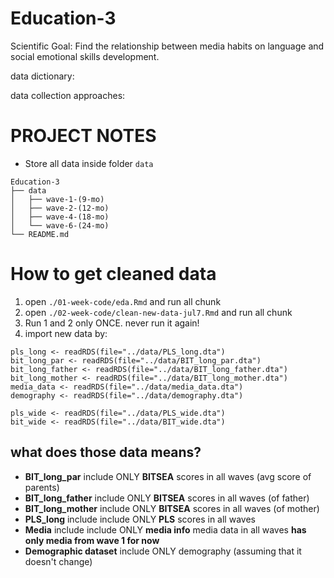 # Education-3
Scientific Goal: Find the relationship between media habits on language and social emotional skills development.

data dictionary:

data collection approaches: 

# PROJECT NOTES

- Store all data inside folder `data`
```
Education-3
├── data
│   ├── wave-1-(9-mo)
│   ├── wave-2-(12-mo)
│   ├── wave-4-(18-mo)
│   └── wave-6-(24-mo)
└── README.md
```

# How to get cleaned data

1. open `./01-week-code/eda.Rmd` and run all chunk
2. open `./02-week-code/clean-new-data-jul7.Rmd` and run all chunk
3. Run 1 and 2 only ONCE. never run it again!
4. import new data by:
```{r}
pls_long <- readRDS(file="../data/PLS_long.dta")
bit_long_par <- readRDS(file="../data/BIT_long_par.dta")
bit_long_father <- readRDS(file="../data/BIT_long_father.dta")
bit_long_mother <- readRDS(file="../data/BIT_long_mother.dta")
media_data <- readRDS(file="../data/media_data.dta")
demography <- readRDS(file="../data/demography.dta")

pls_wide <- readRDS(file="../data/PLS_wide.dta")
bit_wide <- readRDS(file="../data/BIT_wide.dta")
```

## what does those data means?

- **BIT_long_par**  include ONLY **BITSEA** scores in all waves (avg score of parents)
- **BIT_long_father**  include ONLY **BITSEA** scores in all waves (of father)
- **BIT_long_mother**  include ONLY **BITSEA** scores in all waves (of mother)
- **PLS_long**  include include ONLY **PLS** scores in all waves
- **Media**  include include ONLY  **media info** media data in all waves **has only media from wave 1 for now**
- **Demographic dataset** include ONLY demography (assuming that it doesn't change)

